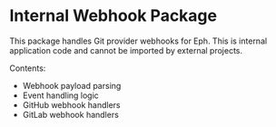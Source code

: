 # Internal Webhook Package

This package handles Git provider webhooks for Eph.
This is internal application code and cannot be imported by external projects.

Contents:
- Webhook payload parsing
- Event handling logic
- GitHub webhook handlers
- GitLab webhook handlers

